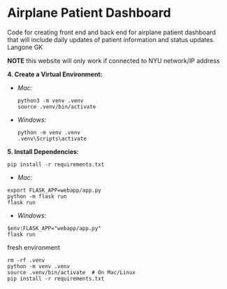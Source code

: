 # Airplane Patient Dashboard

Code for creating front end and back end for airplane patient dashboard that will include daily updates of patient information and status updates.
Langone GK 

**NOTE** this website will only work if connected to NYU network/IP address


**4. Create a Virtual Environment:**

- _Mac:_

  ```
  python3 -m venv .venv
  source .venv/bin/activate
  ```

- _Windows:_
  ```
  python -m venv .venv
  .venv\Scripts\activate
  ```

**5. Install Dependencies:**

```
pip install -r requirements.txt
```

- _Mac:_
```
export FLASK_APP=webapp/app.py 
python -m flask run
flask run
```

- _Windows:_
```
$env:FLASK_APP="webapp/app.py"
flask run
```


fresh environment

```
rm -rf .venv
python -m venv .venv
source .venv/bin/activate  # On Mac/Linux
pip install -r requirements.txt

```

